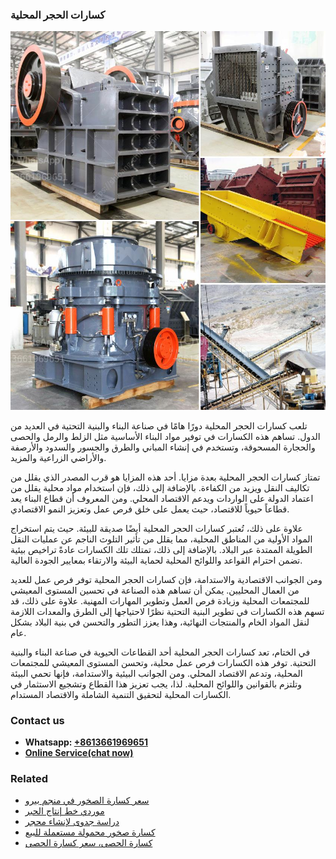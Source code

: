 <h3>كسارات الحجر المحلية</h3><img src='1701852615.jpg' alt=''><p>تلعب كسارات الحجر المحلية دورًا هامًا في صناعة البناء والبنية التحتية في العديد من الدول. تساهم هذه الكسارات في توفير مواد البناء الأساسية مثل الزلط والرمل والحصى والحجارة المسحوقة، وتستخدم في إنشاء المباني والطرق والجسور والسدود والأرصفة والأراضي الزراعية والمزيد.</p><p>تمتاز كسارات الحجر المحلية بعدة مزايا. أحد هذه المزايا هو قرب المصدر الذي يقلل من تكاليف النقل ويزيد من الكفاءة. بالإضافة إلى ذلك، فإن استخدام مواد محلية يقلل من اعتماد الدولة على الواردات ويدعم الاقتصاد المحلي. ومن المعروف أن قطاع البناء يعد قطاعاً حيوياً للاقتصاد، حيث يعمل على خلق فرص عمل وتعزيز النمو الاقتصادي.</p><p>علاوة على ذلك، تُعتبر كسارات الحجر المحلية أيضًا صديقة للبيئة. حيث يتم استخراج المواد الأولية من المناطق المحلية، مما يقلل من تأثير التلوث الناجم عن عمليات النقل الطويلة الممتدة عبر البلاد. بالإضافة إلى ذلك، تمتلك تلك الكسارات عادةً تراخيص بيئية تضمن احترام القواعد واللوائح المحلية لحماية البيئة والارتقاء بمعايير الجودة العالية.</p><p>ومن الجوانب الاقتصادية والاستدامة، فإن كسارات الحجر المحلية توفر فرص عمل للعديد من العمال المحليين. يمكن أن تساهم هذه الصناعة في تحسين المستوى المعيشي للمجتمعات المحلية وزيادة فرص العمل وتطوير المهارات المهنية. علاوة على ذلك، قد تسهم هذه الكسارات في تطوير البنية التحتية نظرًا لاحتياجها إلى الطرق والمعدات اللازمة لنقل المواد الخام والمنتجات النهائية، وهذا يعزز التطور والتحسن في بنية البلاد بشكل عام.</p><p>في الختام، تعد كسارات الحجر المحلية أحد القطاعات الحيوية في صناعة البناء والبنية التحتية. توفر هذه الكسارات فرص عمل محلية، وتحسن المستوى المعيشي للمجتمعات المحلية، وتدعم الاقتصاد المحلي. ومن الجوانب البيئية والاستدامة، فإنها تحمي البيئة وتلتزم بالقوانين واللوائح المحلية. لذا، يجب تعزيز هذا القطاع وتشجيع الاستثمار في الكسارات المحلية لتحقيق التنمية الشاملة والاقتصاد المستدام.</p><h3>Contact us</h3><ul><li><strong>Whatsapp:&nbsp;<a href="https://wa.me/8613661969651">+8613661969651</a></strong></li><li><a href="https://swt.shibang-china.com/?git&amp;zhl&amp;كسارات الحجر المحلية"><strong>Online Service(chat now)</strong></a></li></ul><h3>Related</h3><ul><li><a href='سعر كسارة الصخور في منجم بيرو.md'>سعر كسارة الصخور في منجم بيرو</a></li><li><a href='موردي خط إنتاج الحبر.md'>موردي خط إنتاج الحبر</a></li><li><a href='دراسة جدوى لإنشاء محجر.md'>دراسة جدوى لإنشاء محجر</a></li><li><a href='كسارة صخور محمولة مستعملة للبيع.md'>كسارة صخور محمولة مستعملة للبيع</a></li><li><a href='كسارة الحصى، سعر كسارة الحصى.md'>كسارة الحصى، سعر كسارة الحصى</a></li></ul>